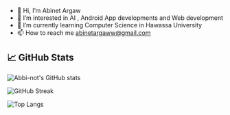 - 👋 Hi, I’m Abinet Argaw
- 👀 I’m interested in AI , Android App developments and Web development 
- 🌱 I’m currently learning Computer Science in Hawassa University 
- 📫 How to reach me abinetargaww@gmail.com 
## 📈 GitHub Stats

![Abbi-not's GitHub stats](https://github-readme-stats.vercel.app/api?username=Abbi-not&show_icons=true&theme=radical)

![GitHub Streak](https://streak-stats.demolab.com?user=Abbi-not&theme=radical)

![Top Langs](https://github-readme-stats.vercel.app/api/top-langs/?username=Abbi-not&layout=compact&theme=radical)


